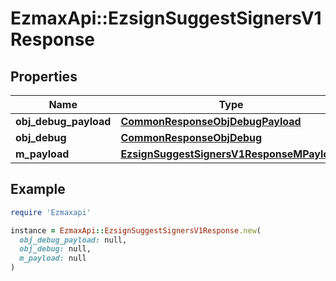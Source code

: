 # EzmaxApi::EzsignSuggestSignersV1Response

## Properties

| Name | Type | Description | Notes |
| ---- | ---- | ----------- | ----- |
| **obj_debug_payload** | [**CommonResponseObjDebugPayload**](CommonResponseObjDebugPayload.md) |  |  |
| **obj_debug** | [**CommonResponseObjDebug**](CommonResponseObjDebug.md) |  | [optional] |
| **m_payload** | [**EzsignSuggestSignersV1ResponseMPayload**](EzsignSuggestSignersV1ResponseMPayload.md) |  |  |

## Example

```ruby
require 'Ezmaxapi'

instance = EzmaxApi::EzsignSuggestSignersV1Response.new(
  obj_debug_payload: null,
  obj_debug: null,
  m_payload: null
)
```

